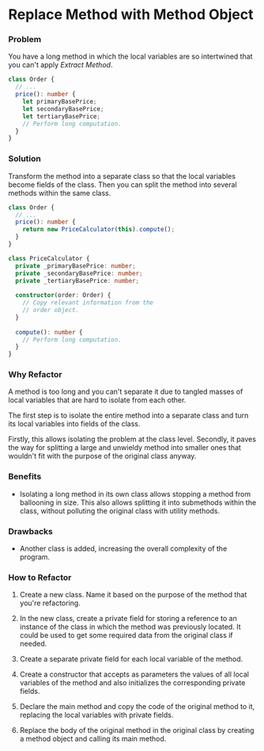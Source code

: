 # Replace Method with Method Object

### Problem

You have a long method in which the local variables are so intertwined that you can't apply *Extract Method*.

```ts
class Order {
  // ...
  price(): number {
    let primaryBasePrice;
    let secondaryBasePrice;
    let tertiaryBasePrice;
    // Perform long computation.
  }
}
```

### Solution

Transform the method into a separate class so that the local variables become fields of the class. Then you can split the method into several methods within the same class.

```ts
class Order {
  // ...
  price(): number {
    return new PriceCalculator(this).compute();
  }
}

class PriceCalculator {
  private _primaryBasePrice: number;
  private _secondaryBasePrice: number;
  private _tertiaryBasePrice: number;
  
  constructor(order: Order) {
    // Copy relevant information from the
    // order object.
  }
  
  compute(): number {
    // Perform long computation.
  }
}
```

### Why Refactor

A method is too long and you can't separate it due to tangled masses of local variables that are hard to isolate from each other.

The first step is to isolate the entire method into a separate class and turn its local variables into fields of the class.

Firstly, this allows isolating the problem at the class level. Secondly, it paves the way for splitting a large and unwieldy method into smaller ones that wouldn't fit with the purpose of the original class anyway.

### Benefits

- Isolating a long method in its own class allows stopping a method from ballooning in size. This also allows splitting it into submethods within the class, without polluting the original class with utility methods.

### Drawbacks

- Another class is added, increasing the overall complexity of the program.

### How to Refactor

1. Create a new class. Name it based on the purpose of the method that you're refactoring.

2. In the new class, create a private field for storing a reference to an instance of the class in which the method was previously located. It could be used to get some required data from the original class if needed.

3. Create a separate private field for each local variable of the method.

4. Create a constructor that accepts as parameters the values of all local variables of the method and also initializes the corresponding private fields.

5. Declare the main method and copy the code of the original method to it, replacing the local variables with private fields.

6. Replace the body of the original method in the original class by creating a method object and calling its main method.

